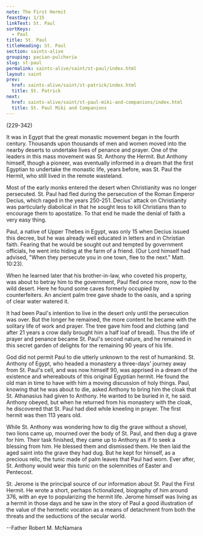 ```yaml
---
note: The First Hermit
feastDay: 1/15
linkText: St. Paul
sortKeys:
  - Paul
title: St. Paul
titleHeading: St. Paul
section: saints-alive
grouping: pacian-pulcheria
slug: st-paul
permalink: saints-alive/saint/st-paul/index.html
layout: saint
prev:
  href: saints-alive/saint/st-patrick/index.html
  title: St. Patrick
next:
  href: saints-alive/saint/st-paul-miki-and-companions/index.html
  title: St. Paul Miki and Companions
---
```

(229-342)

It was in Egypt that the great monastic movement began in the fourth century. Thousands upon thousands of men and women moved into the nearby deserts to undertake lives of penance and prayer. One of the leaders in this mass movement was St. Anthony the Hermit. But Anthony himself, though a pioneer, was eventually informed in a dream that the first Egyptian to undertake the monastic life, years before, was St. Paul the Hermit, who still lived in the remote wasteland.

Most of the early monks entered the desert when Christianity was no longer persecuted. St. Paul had fled during the persecution of the Roman Emperor Decius, which raged in the years 250-251. Decius' attack on Christianity was particularly diabolical in that he sought less to kill Christians than to encourage them to apostatize. To that end he made the denial of faith a very easy thing.

Paul, a native of Upper Thebes in Egypt, was only 15 when Decius issued this decree, but he was already well educated in letters and in Christian faith. Fearing that he would be sought out and tempted by government officials, he went into hiding at the farm of a friend. (Our Lord himself had advised, "When they persecute you in one town, flee to the next." Matt. 10:23).

When he learned later that his brother-in-law, who coveted his property, was about to betray him to the government, Paul fled once more, now to the wild desert. Here he found some caves formerly occupied by counterfeiters. An ancient palm tree gave shade to the oasis, and a spring of clear water watered it.

It had been Paul's intention to live in the desert only until the persecution was over. But the longer he remained, the more content he became with the solitary life of work and prayer. The tree gave him food and clothing (and after 21 years a crow daily brought him a half loaf of bread). Thus the life of prayer and penance became St. Paul's second nature, and he remained in this secret garden of delights for the remaining 90 years of his life.

God did not permit Paul to die utterly unknown to the rest of humankind. St. Anthony of Egypt, who headed a monastery a three-days' journey away from St. Paul's cell, and was now himself 90, was apprised in a dream of the existence and whereabouts of this original Egyptian hermit. He found the old man in time to have with him a moving discussion of holy things. Paul, knowing that he was about to die, asked Anthony to bring him the cloak that St. Athanasius had given to Anthony. He wanted to be buried in it, he said. Anthony obeyed, but when he returned from his monastery with the cloak, he discovered that St. Paul had died while kneeling in prayer. The first hermit was then 113 years old.

While St. Anthony was wondering how to dig the grave without a shovel, two lions came up, mourned over the body of St. Paul, and then dug a grave for him. Their task finished, they came up to Anthony as if to seek a blessing from him. He blessed them and dismissed them. He then laid the aged saint into the grave they had dug. But he kept for himself, as a precious relic, the tunic made of palm leaves that Paul had worn. Ever after, St. Anthony would wear this tunic on the solemnities of Easter and Pentecost.

St. Jerome is the principal source of our information about St. Paul the First Hermit. He wrote a short, perhaps fictionalized, biography of him around 376, with an eye to popularizing the hermit life. Jerome himself was living as a hermit in those days and he saw in the story of Paul a good illustration of the value of the hermetic vocation as a means of detachment from both the threats and the seductions of the secular world.

\--Father Robert M. McNamara